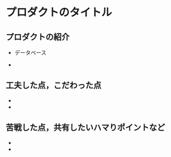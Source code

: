 <PHP>

# プロダクトのタイトル


## プロダクトの紹介

- データベース

- 

## 工夫した点，こだわった点

- 

- 

## 苦戦した点，共有したいハマりポイントなど

- 

- 
